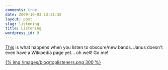 ```yaml
---
comments: true
date: 2009-10-03 13:21:38
layout: post
slug: listening
title: Listening
wordpress_id: 9
---
```


[This](http://social.zune.net/artist/Janus/0fc91100-0600-11db-89ca-0019b92a3933) is what happens when you listen to obscure/new bands. Janus doesn't even have a Wikipedia page yet... oh well! Go me!

[{% img /images/blog/toplisteners.png 300 %}](/images/blog/toplisteners.png)
